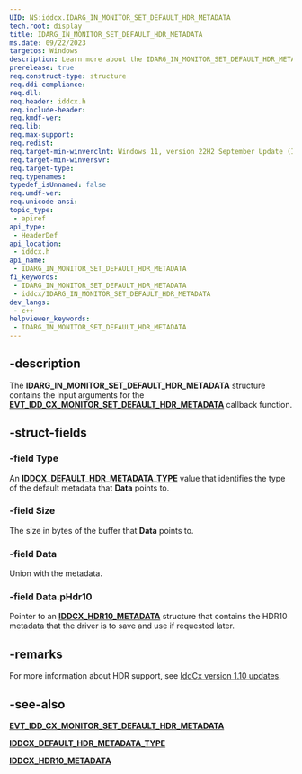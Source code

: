 ```yaml
---
UID: NS:iddcx.IDARG_IN_MONITOR_SET_DEFAULT_HDR_METADATA
tech.root: display
title: IDARG_IN_MONITOR_SET_DEFAULT_HDR_METADATA
ms.date: 09/22/2023
targetos: Windows
description: Learn more about the IDARG_IN_MONITOR_SET_DEFAULT_HDR_METADATA structure.
prerelease: true
req.construct-type: structure
req.ddi-compliance: 
req.dll: 
req.header: iddcx.h
req.include-header: 
req.kmdf-ver: 
req.lib: 
req.max-support: 
req.redist: 
req.target-min-winverclnt: Windows 11, version 22H2 September Update (IddCx version 1.10)
req.target-min-winversvr: 
req.target-type: 
req.typenames: 
typedef_isUnnamed: false
req.umdf-ver: 
req.unicode-ansi: 
topic_type:
 - apiref
api_type:
 - HeaderDef
api_location:
 - iddcx.h
api_name:
 - IDARG_IN_MONITOR_SET_DEFAULT_HDR_METADATA
f1_keywords:
 - IDARG_IN_MONITOR_SET_DEFAULT_HDR_METADATA
 - iddcx/IDARG_IN_MONITOR_SET_DEFAULT_HDR_METADATA
dev_langs:
 - c++
helpviewer_keywords:
 - IDARG_IN_MONITOR_SET_DEFAULT_HDR_METADATA
---
```


## -description

The **IDARG_IN_MONITOR_SET_DEFAULT_HDR_METADATA** structure contains the input arguments for the [**EVT_IDD_CX_MONITOR_SET_DEFAULT_HDR_METADATA**](nc-iddcx-evt_idd_cx_monitor_set_default_hdr_metadata.md) callback function.

## -struct-fields

### -field Type

An [**IDDCX_DEFAULT_HDR_METADATA_TYPE**](ne-iddcx-iddcx_default_hdr_metadata_type.md) value that identifies the type of the default metadata that **Data** points to.

### -field Size

The size in bytes of the buffer that **Data** points to.

### -field Data

Union with the metadata.

### -field Data.pHdr10

Pointer to an [**IDDCX_HDR10_METADATA**](ns-iddcx-iddcx_hdr10_metadata.md) structure that contains the HDR10 metadata that the driver is to save and use if requested later.

## -remarks

For more information about HDR support, see [IddCx version 1.10 updates](/windows-hardware/drivers/display/iddcx1.10-updates).

## -see-also

[**EVT_IDD_CX_MONITOR_SET_DEFAULT_HDR_METADATA**](nc-iddcx-evt_idd_cx_monitor_set_default_hdr_metadata.md)

[**IDDCX_DEFAULT_HDR_METADATA_TYPE**](ne-iddcx-iddcx_default_hdr_metadata_type.md)

[**IDDCX_HDR10_METADATA**](ns-iddcx-iddcx_hdr10_metadata.md)
